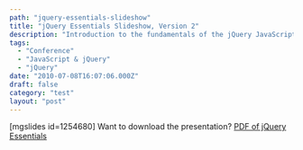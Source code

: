 ```yaml
---
path: "jquery-essentials-slideshow"
title: "jQuery Essentials Slideshow, Version 2"
description: "Introduction to the fundamentals of the jQuery JavaScript library."
tags: 
  - "Conference"
  - "JavaScript & jQuery"
  - "jQuery"
date: "2010-07-08T16:07:06.000Z"
draft: false
category: "test"
layout: "post"
---
```


[mgslides id=1254680] Want to download the presentation? [PDF of jQuery Essentials](http://marcgrabanski.com/presentations/jquery-essentials.pdf)